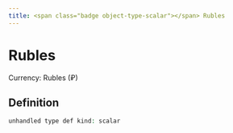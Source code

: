 ```yaml
---
title: <span class="badge object-type-scalar"></span> Rubles
---
```

# <span class="badge object-type-scalar"></span> Rubles

Currency: Rubles (₽)

## Definition

```php
unhandled type def kind: scalar
```
